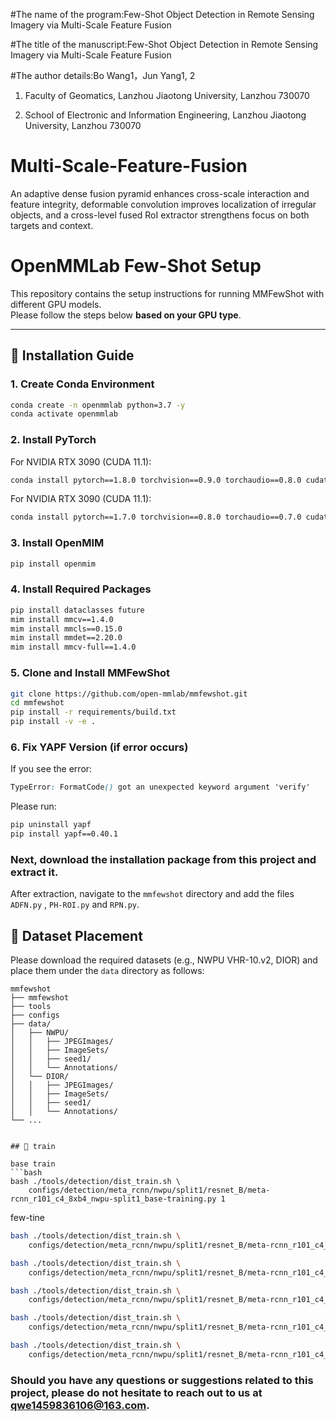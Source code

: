 #The name of the program:Few-Shot Object Detection in Remote Sensing Imagery via Multi-Scale Feature Fusion


#The title of the manuscript:Few-Shot Object Detection in Remote Sensing Imagery via Multi-Scale Feature Fusion


#The author details:Bo Wang1，Jun Yang1, 2


1. Faculty of Geomatics, Lanzhou Jiaotong University, Lanzhou 730070

3. School of Electronic and Information Engineering, Lanzhou Jiaotong University, Lanzhou 730070



# Multi-Scale-Feature-Fusion
An adaptive dense fusion pyramid enhances cross-scale interaction and feature integrity, deformable convolution improves localization of irregular objects, and a cross-level fused RoI extractor strengthens focus on both targets and context.
# OpenMMLab Few-Shot Setup

This repository contains the setup instructions for running MMFewShot with different GPU models.  
Please follow the steps below **based on your GPU type**.

---

## 🚀 Installation Guide

### 1. Create Conda Environment
```bash
conda create -n openmmlab python=3.7 -y
conda activate openmmlab
```
### 2. Install PyTorch
For NVIDIA RTX 3090 (CUDA 11.1):
```bash
conda install pytorch==1.8.0 torchvision==0.9.0 torchaudio==0.8.0 cudatoolkit=11.1 -c pytorch -c conda-forge
```
For NVIDIA RTX 3090 (CUDA 11.1):
```bash
conda install pytorch==1.7.0 torchvision==0.8.0 torchaudio==0.7.0 cudatoolkit=10.1 -c pytorch
```
### 3. Install OpenMIM
```bash
pip install openmim
```
### 4. Install Required Packages
```bash
pip install dataclasses future
mim install mmcv==1.4.0
mim install mmcls==0.15.0
mim install mmdet==2.20.0
mim install mmcv-full==1.4.0
```
### 5. Clone and Install MMFewShot
```bash
git clone https://github.com/open-mmlab/mmfewshot.git
cd mmfewshot
pip install -r requirements/build.txt
pip install -v -e .
```
### 6. Fix YAPF Version (if error occurs)
If you see the error:
```css
TypeError: FormatCode() got an unexpected keyword argument 'verify'
```
Please run:
```bash
pip uninstall yapf
pip install yapf==0.40.1
```
### Next, download the installation package from this project and extract it.  
After extraction, navigate to the `mmfewshot` directory and add the files `ADFN.py` , `PH-ROI.py` and `RPN.py`.

## 📂 Dataset Placement

Please download the required datasets (e.g., NWPU VHR-10.v2, DIOR) and place them under the `data` directory as follows:

```text
mmfewshot
├── mmfewshot
├── tools
├── configs
├── data/
│   ├── NWPU/
│   │   ├── JPEGImages/
│   │   ├── ImageSets/
│   │   ├── seed1/
│   │   └── Annotations/
│   └── DIOR/
│   │   ├── JPEGImages/
│   │   ├── ImageSets/
│   │   ├── seed1/
│   │   └── Annotations/
└── ...


## 🚀 train

base train
```bash
bash ./tools/detection/dist_train.sh \
    configs/detection/meta_rcnn/nwpu/split1/resnet_B/meta-rcnn_r101_c4_8xb4_nwpu-split1_base-training.py 1
```
few-tine
```bash
bash ./tools/detection/dist_train.sh \
    configs/detection/meta_rcnn/nwpu/split1/resnet_B/meta-rcnn_r101_c4_8xb4_nwpu-split1_1shot-fine-tuning.py 1

bash ./tools/detection/dist_train.sh \
    configs/detection/meta_rcnn/nwpu/split1/resnet_B/meta-rcnn_r101_c4_8xb4_nwpu-split1_2shot-fine-tuning.py 1

bash ./tools/detection/dist_train.sh \
    configs/detection/meta_rcnn/nwpu/split1/resnet_B/meta-rcnn_r101_c4_8xb4_nwpu-split1_3shot-fine-tuning.py 1

bash ./tools/detection/dist_train.sh \
    configs/detection/meta_rcnn/nwpu/split1/resnet_B/meta-rcnn_r101_c4_8xb4_nwpu-split1_5shot-fine-tuning.py 1

bash ./tools/detection/dist_train.sh \
    configs/detection/meta_rcnn/nwpu/split1/resnet_B/meta-rcnn_r101_c4_8xb4_nwpu-split1_10shot-fine-tuning.py 1
```
### Should you have any questions or suggestions related to this project, please do not hesitate to reach out to us at qwe1459836106@163.com.
